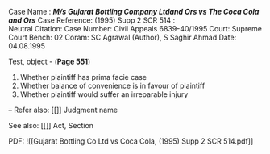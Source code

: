 Case Name : ***M/s Gujarat Bottling Company Ltdand Ors vs The Coca Cola and Ors***
Case Reference: (1995) Supp 2 SCR 514 :  
Neutral Citation:
Case Number: Civil Appeals 6839-40/1995
Court: Supreme Court
Bench: 02
Coram: SC Agrawal (Author), S Saghir Ahmad
Date: 04.08.1995

Test, object - (**Page 551**)
1. Whether plaintiff has prima facie case
2. Whether balance of convenience is in favour of plaintiff 
3. Whether plaintiff would suffer an irreparable injury



–
Refer also:
[[]]
Judgment name

See also:
[[]] 
Act, Section

PDF:
![[Gujarat Bottling Co Ltd vs Coca Cola, (1995) Supp 2 SCR 514.pdf]]